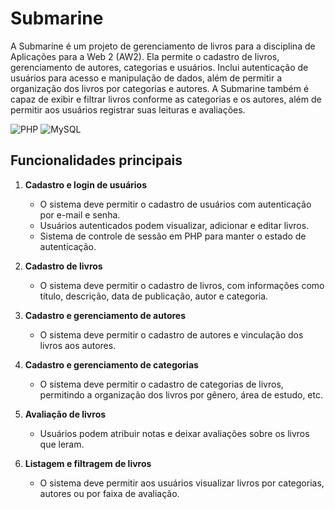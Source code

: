 # Submarine

A Submarine é um projeto de gerenciamento de livros para a disciplina de Aplicações para a Web 2 (AW2). Ela permite o cadastro de livros, gerenciamento de autores, categorias e usuários. Inclui autenticação de usuários para acesso e manipulação de dados, além de permitir a organização dos livros por categorias e autores. A Submarine também é capaz de exibir e filtrar livros conforme as categorias e os autores, além de permitir aos usuários registrar suas leituras e avaliações.

![PHP](https://img.shields.io/badge/php-%23777BB4.svg?style=for-the-badge&logo=php&logoColor=white)
![MySQL](https://img.shields.io/badge/mysql-4479A1.svg?style=for-the-badge&logo=mysql&logoColor=white)

## Funcionalidades principais

1. **Cadastro e login de usuários**

   - O sistema deve permitir o cadastro de usuários com autenticação por e-mail e senha.
   - Usuários autenticados podem visualizar, adicionar e editar livros.
   - Sistema de controle de sessão em PHP para manter o estado de autenticação.

2. **Cadastro de livros**

   - O sistema deve permitir o cadastro de livros, com informações como título, descrição, data de publicação, autor e categoria.

3. **Cadastro e gerenciamento de autores**

   - O sistema deve permitir o cadastro de autores e vinculação dos livros aos autores.

4. **Cadastro e gerenciamento de categorias**

   - O sistema deve permitir o cadastro de categorias de livros, permitindo a organização dos livros por gênero, área de estudo, etc.

5. **Avaliação de livros**

   - Usuários podem atribuir notas e deixar avaliações sobre os livros que leram.

6. **Listagem e filtragem de livros**
   - O sistema deve permitir aos usuários visualizar livros por categorias, autores ou por faixa de avaliação.
